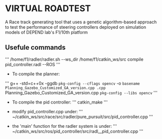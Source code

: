 # VIRTUAL ROADTEST
A Race track generating tool that uses a genetic algorithm-based approach to test the performance of steering controllers deployed on simulation models of DEPEND lab's F1/10th platform


## Usefule commands
''' /home/f1/radler/radler.sh --ws_dir /home/f1/catkin_ws/src compile pid_controller.radl --ROS '''


* To compile the planner:

''' g++ -std=c++0x -ggdb `pkg-config --cflags opencv` -o `basename Planning_Gazebo_Customized_GA_version.cpp .cpp` Planning_Gazebo_Customized_GA_version.cpp `pkg-config --libs opencv` '''


* To compile the pid controller:
	''' catkin_make '''


* modify pid_controller.cpp under:
''' ~/catkin_ws/src/race/src/radler/pure_pursuit/src/pid_controller.cpp ''' 

* the 'main' function for the radler system is under:
''' ~/catkin_ws/src/ros/pid_controller/src/radl__pid_controller.cpp '''
